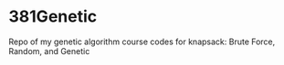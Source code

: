 # 381Genetic
Repo of my genetic algorithm course codes for knapsack: Brute Force, Random, and Genetic
